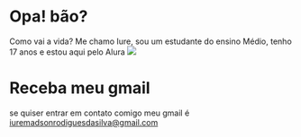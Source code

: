 # Opa! bão?
Como vai a vida? Me chamo Iure, sou um estudante do ensino Médio, tenho 17 anos e estou aqui pelo Alura ![](https://encrypted-tbn0.gstatic.com/images?q=tbn:ANd9GcSOsa_C00SDWCAKU_EKtLUghRu6lvOEw354B-O6-HE4FQ&s)
# Receba meu gmail
se quiser entrar em contato comigo meu gmail é iuremadsonrodiguesdasilva@gmail.com
